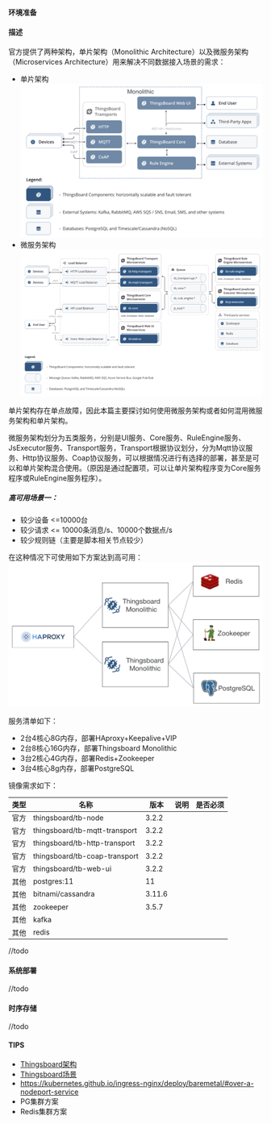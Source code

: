 #### 环境准备



#### 描述

官方提供了两种架构，单片架构（Monolithic Architecture）以及微服务架构（Microservices Architecture）用来解决不同数据接入场景的需求：

- 单片架构  ![](../../image/monolithic.png)
- 微服务架构 ![](../../image/msa.png)

单片架构存在单点故障，因此本篇主要探讨如何使用微服务架构或者如何混用微服务架构和单片架构。

微服务架构划分为五类服务，分别是UI服务、Core服务、RuleEngine服务、JsExecutor服务、Transport服务，Transport根据协议划分，分为Mqtt协议服务、Http协议服务、Coap协议服务，可以根据情况进行有选择的部署，甚至是可以和单片架构混合使用。（原因是通过配置项，可以让单片架构程序变为Core服务程序或RuleEngine服务程序）。

##### 高可用场景一：

- 较少设备 <=10000台
- 较少请求 <= 10000条消息/s、10000个数据点/s
- 较少规则链（主要是脚本相关节点较少） 

在这种情况下可使用如下方案达到高可用：
![](../../image/ha1.png)

服务清单如下：

- 2台4核心8G内存，部署HAproxy+Keepalive+VIP
- 2台8核心16G内存，部署Thingsboard Monolithic
- 3台2核心4G内存，部署Redis+Zookeeper
- 3台4核心8g内存，部署PostgreSQL

镜像需求如下：

|   类型   | 名称 | 版本| 说明| 是否必须 |
| ---- | ---- | ---- | ---- | ---- |
|  官方    | thingsboard/tb-node |   3.2.2   |     |    |
|  官方    | thingsboard/tb-mqtt-transport     |  3.2.2    |     |   |
|  官方    | thingsboard/tb-http-transport     |   3.2.2   |     |   |
|  官方    | thingsboard/tb-coap-transport     |   3.2.2   |     |   |
|  官方    | thingsboard/tb-web-ui     |   3.2.2   |     |   |
|  其他    | postgres:11 |   11   |     |   |
|  其他    | bitnami/cassandra |   3.11.6   |     |   |
|  其他    | zookeeper |   3.5.7   |     |   |
|  其他    | kafka     |      |     |   |
|  其他    | redis     |      |     |   |

//todo


#### 系统部署

//todo





#### 时序存储

//todo



#### TIPS

- [Thingsboard架构](https://thingsboard.io/docs/reference/)
- [Thingsboard场景](https://thingsboard.io/docs/reference/iot-platform-deployment-scenarios/)
- https://kubernetes.github.io/ingress-nginx/deploy/baremetal/#over-a-nodeport-service
- PG集群方案
- Redis集群方案

